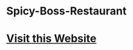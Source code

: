 # Spicy-Boss-Restaurant

<h1> <a href = "https://simple-restaurant-website.netlify.app/" target = "_blank"> Visit this Website </a> </h2>
